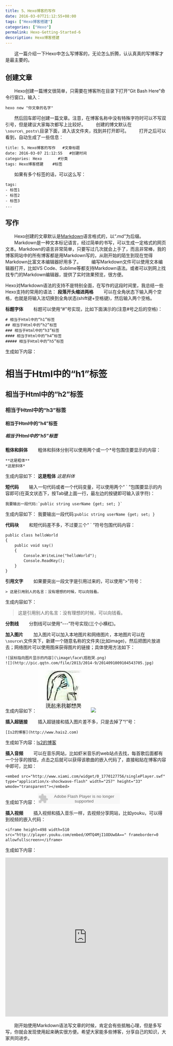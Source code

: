 ```yaml
---
title: 5、Hexo博客的写作
date: 2016-03-07T21:12:55+08:00
tags: ["Hexo博客搭建"]
categories: ["Hexo"]
permalink: Hexo-Getting-Started-6
description: Hexo博客搭建
---
```

　　这一篇介绍一下Hexo中怎么写博客的，无论怎么折腾，认认真真的写博客才是最主要的。
　　
## 创建文章
　　Hexo创建一篇博文很简单，只需要在博客所在目录下打开“Git Bash Here”命令行窗口，输入：
```
hexo new "你文章的名字"
```
　　然后回车即可创建一篇文章。注意，在博客名称中没有特殊字符时可以不写双引号，但是建议大家每次都写上比较好。
　　创建的博文默认在`\source\_posts\`目录下面，进入该文件夹，找到并打开即可。
　　打开之后可以看到，自动生成了一些信息：<!--more-->
```
title: 5、Hexo博客的写作   #文章标题
date: 2016-03-07 21:12:55   #创建时间
categories: Hexo       #分类
tags: Hexo博客搭建    #标签
```
　　如果有多个标签的话，可以这么写：
```
tags:
- 标签1
- 标签2
- 标签3
...
```

## 写作
　　Hexo创建的文章默认是[Markdown](http://baike.baidu.com/link?url=wjIZLCebx9V8DDHvdOmhnXhSU24T-ICJ6b6RHeHyDW09y8mYs4we611G2VlF2tV9Zd_mXDeczdd41IfoGT66wa)语言格式的，以“.md”为后缀。
　　Markdown是一种文本标记语言，经过简单的书写，可以生成一定格式的网页文本。Markdown的语言非常简单，只要写过几次就会上手了，而且非常棒，我的博客网站中的所有博客都是用Markdown写的，从刚开始的陌生到现在觉得Markdown比富文本编辑器好用多了。
　　编写Markdown文件可以使用文本编辑器打开，比如VS Code、Sublime等都支持Markdown语法。或者可以到网上找找专门的Markdown编辑器，提供了实时效果预览，很方便。

Hexo对Markdown语法的支持不是特别全面，在写作的这段时间里，我总结一些Hexo支持的常用的语法：
**段落开头缩进两格**
　　可以在全角状态下输入两个空格，也就是将输入法切换到全角状态(shift键+空格键)，然后输入两个空格。

**标题字体**
　　标题可以使用“#”号实现，比如下面演示的(注意#号之后的空格)：
```
# 相当于Html中的“h1”标签
## 相当于Html中的“h2”标签
### 相当于Html中的“h3”标签
#### 相当于Html中的“h4”标签
##### 相当于Html中的“h5”标签
```
生成如下内容：
# 相当于Html中的“h1”标签
## 相当于Html中的“h2”标签
### 相当于Html中的“h3”标签
#### 相当于Html中的“h4”标签
##### 相当于Html中的“h5”标签

**粗体和斜体**
　　粗体和斜体分别可以使用两个或一个*号包围住要显示的内容：
```
**这是粗体**
*这是斜体*
```
生成内容如下：
**这是粗体**
*这是斜体*

**短代码**
　　输入一句代码或者一个代码变量，可以使用两个“ ` ”包围要显示的内容即可(在英文状态下，按Tab键上面一行，最左边的按键即可输入该字符)：
```
我要输出一段代码:`public string userName {get; set; }`
```
生成内容如下：
我要输出一段代码:`public string userName {get; set; }`

**代码块**
　　和短代码差不多，不过要三个“ ` ”符号包围代码内容：

```
public class helloWorld
{
    public void say()
    {
        Console.WriteLine("helloWorld");
        Console.ReadKey();
    }
}
```

**引用文字**
　　如果要突出一段文字是引用过来的，可以使用“>”符号：
```
> 这是引用别人的名言：没有理想的时候，可以向钱看。
```
生成内容如下：
> 这是引用别人的名言：没有理想的时候，可以向钱看。

**分割线**
　　分割线可以使用“---”符号实现(三个小横杠)。

**加入图片**
　　加入图片可以加入本地图片和网络图片，本地图片可以在`\source\`文件夹下，新建一个随意名称的文件夹(比如image)，然后把图片放进去；网络图片可以使用图床获得图片的链接；具体使用方法如下：
```
![鼠标指向图片显示的内容](\image\face\捂脸哭.png)
![](http://pic.qqtn.com/file/2013/2014-9/2014091009104543705.jpg)
```
生成内容如下：
![鼠标图片显示的内容](\image\face\捂脸哭.png)
![](http://pic.qqtn.com/file/2013/2014-9/2014091009104543705.jpg)

**插入超链接**
　　插入超链接和插入图片差不多，只是去掉了“!”号：
```
[Is2的博客](http://www.hais2.com)
```
生成如下内容：[Is2的博客](http://www.hais2.com)

**插入音频**
　　可以在音乐网站，比如虾米音乐的web站点去找，每首歌后面都有一个分享的按钮，点击之后就可以获得该歌曲的嵌入代码了，直接粘贴在博客内容中即可，比如：
```
<embed src="http://www.xiami.com/widget/0_1770127756/singlePlayer.swf" type="application/x-shockwave-flash" width="257" height="33" wmode="transparent"></embed>
```
生成如下内容：
<embed src="http://www.xiami.com/widget/0_1770127756/singlePlayer.swf" type="application/x-shockwave-flash" width="257" height="33" wmode="transparent"></embed>

**插入视频**
　　插入视频和插入音乐一样，去视频分享网站，比如youku，可以得到视频的嵌入代码：
```
<iframe height=498 width=510 src="http://player.youku.com/embed/XMTQ4MjI1ODUwOA==" frameborder=0 allowfullscreen></iframe>
```
生成如下内容：
<iframe height=498 width=510 src="http://player.youku.com/embed/XMTQ4MjI1ODUwOA==" frameborder=0 allowfullscreen></iframe>


　　刚开始使用Markdown语法写文章的时候，肯定会有些抵触心理，但是多写写，你就会发现使用起来确实很方便。希望大家能多些博客，分享自己的知识，大家共同进步。
